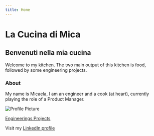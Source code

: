 ```yaml
---
title: Home
---
```


# La Cucina di Mica
## Benvenuti nella mia cucina


Welcome to my kitchen. The two main output of this kitchen is food, followed by some engineering projects.

### About
My name is Micaela, I am an engineer and a cook (at heart), currently playing the role of a Product Manager. 

![Profile Picture](C:\Users\micae\quartz\content\Media\Profile.jpg)

[Engineerings Projects](engineering.md)

Visit my [LinkedIn profile](https://www.linkedin.com/in/micaelabara)